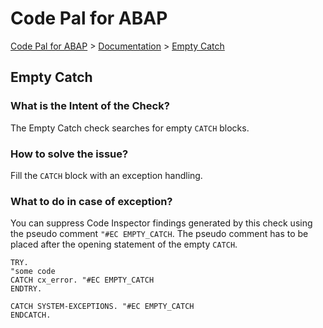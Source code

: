 # Code Pal for ABAP

[Code Pal for ABAP](../../README.md) > [Documentation](../check_documentation.md) > [Empty Catch](empty_catch.md)

## Empty Catch

### What is the Intent of the Check?

The Empty Catch check searches for empty `CATCH` blocks.

### How to solve the issue?

Fill the `CATCH` block with an exception handling.

### What to do in case of exception?

You can suppress Code Inspector findings generated by this check using the pseudo comment `"#EC EMPTY_CATCH`. The pseudo comment has to be placed after the opening statement of the empty `CATCH`.

```abap
TRY.
"some code
CATCH cx_error. "#EC EMPTY_CATCH
ENDTRY.

CATCH SYSTEM-EXCEPTIONS. "#EC EMPTY_CATCH
ENDCATCH.
```
